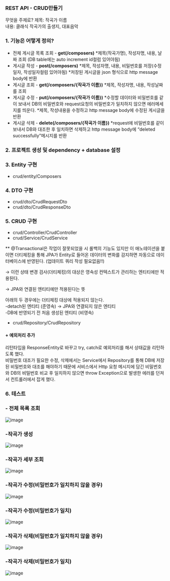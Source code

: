 ### REST API - CRUD만들기

무엇을 주제로?
제목: 작곡가 이름  
내용: 클래식 작곡가의 출생지, 대표음악

### 1. 기능은 어떻게 정의?

- 전체 게시글 목록 조회 - **get(/composers)**
*제목(작곡가명), 작성자명, 내용, 날짜 조회
(DB table에는 auto increment id컬럼 있어야됨)
- 게시글 작성 - **post(/composers)**
*제목, 작성자명, 내용, 비밀번호를 저장(수정일자, 작성일자컬럼 있어야됨)
*저장된 게시글을 json 형식으로 http message body에 반환
- 게시글 조회 - **get(/composers/{작곡가 이름})**
*제목, 작성자명, 내용, 작성날짜를 조회
- 게시글 수정 - **put(/composers/{작곡가 이름})**
*수정할 데이터와 비밀번호를 같이 보내서 DB의 비밀번호와 request요청의 비밀번호가 일치하지 않으면 에러메세지를 띄운다.
*제목, 작성내용을 수정하고 http message body에 수정된 게시글을 반환
- 게시글 삭제 - **delete(/composers/{작곡가 이름})**
*request에 비밀번호를 같이 보내서 DB와 대조한 후 일치하면 삭제하고 http message body에 “deleted successfully”메시지를 반환

### 2. 프로젝트 생성 및 dependency + database 설정

### 3. Entity 구현
- crud/entity/Composers

### 4. DTO 구현
- crud/dto/CrudRequestDto
- crud/dto/CrudResponseDto

### 5. CRUD 구현
- crud/Controller/CrudController  
- crud/Service/CrudService
  
** @Transactional은 작업이 잘못되었을 시 롤백의 기능도 있지만 이 애노테이션을 붙이면 더티체킹을 통해 JPA가 Entity로 들어온 데이터의 변화를 감지하면 자동으로 데이터베이스에 반영된다. (업데이트 쿼리 작성 필요없음!!)

→ 이런 상태 변경 검사(더티체킹)의 대상은 영속성 컨텍스트가 관리하는 엔티티에만 적용된다.

→ JPA와 연결된  엔티티에만 적용된다는 뜻

아래의 두 경우에는 더티체킹 대상에 적용되지 않는다.  
-detach된 엔티티 (준영속) → JPA와 연결되지 않은 엔티티  
-DB에 반영되기 전 처음 생성된 엔티티 (비영속)  
- crud/Repository/CrudRepository

#### + 예외처리 추가  
리턴타입을 ResponseEntity로 바꾸고 try, catch로 예외처리를 해서 상태값을 리턴하도록 했다.  
비밀번호 대조가 필요한 수정, 삭제에서는 Service에서 Repository를 통해 DB에 저장된 비밀번호와 대조를 해야하기 때문에 서비스에서 Http 요청 메시지에 담긴 비밀번호와 DB의 비밀번호 비교 후 일치하지 않으면 throw Exception으로 발생한 에러를 던져서 컨트롤러에서 잡게 했다.

### 6. 테스트
### - 전체 목록 조회
![image](https://github.com/edelweiss007/CRUD_practice/assets/112394191/3a4f5cee-4d00-4b4e-8b84-4f6afba95af8)

### -작곡가 생성
![image](https://github.com/edelweiss007/CRUD_practice/assets/112394191/4eb987a6-63c4-4b3f-86d8-0e12365ece48)

### -작곡가 세부 조회
![image](https://github.com/edelweiss007/CRUD_practice/assets/112394191/a8f2b9aa-4c33-4b6d-bfbf-63a4d2b71fdb)

### -작곡가 수정(비밀번호가 일치하지 않을 경우)
![image](https://github.com/edelweiss007/CRUD_practice/assets/112394191/3d046084-5809-4174-8643-8c5d1e569ecc)

### -작곡가 수정(비밀번호가 일치)
![image](https://github.com/edelweiss007/CRUD_practice/assets/112394191/8997660e-4c82-40c8-9ac7-210bcca0d0cf)

### -작곡가 삭제(비밀번호가 일치하지 않을 경우)
![image](https://github.com/edelweiss007/CRUD_practice/assets/112394191/d768a8d5-0287-4c0d-92c6-ba8b737df215)

### -작곡가 삭제(비밀번호가 일치)
![image](https://github.com/edelweiss007/CRUD_practice/assets/112394191/35ab7700-d72c-4631-84c7-9cf869b197de)






















